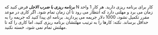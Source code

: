 ***برنامه ریزی با ضرب الاجل***
فرض کنید که N کار برای برنامه ریزی دارید. هر کار 1 واحد زمان می برد و مهلتی دارد که انتظار می رود تا آن زمان تمام شود. اگر کاری در موعد مقرر تکمیل نشود، 1000 دلار جریمه می پردازید. برنامه ای پیدا کنید که جریمه را به حداقل برساند. نکته: کارها را به ترتیب مهلتشان برنامه ریزی کنید، اما کاری را که تا مهلتش تمام نمی شود، خسته نکنید.

